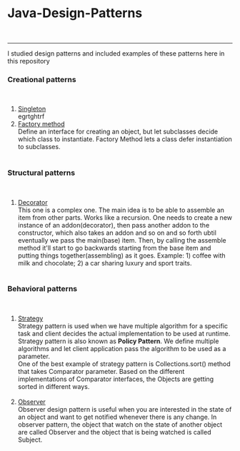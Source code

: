 # Java-Design-Patterns
<br>
<hr>
I studied design patterns and included examples of these patterns here in this repository
<br>

<h3>Creational patterns</h3> <br>
<ol type="1">
  <li><a href="https://github.com/MiddleZwei/Java-Design-Patterns/tree/master/src/com/javadesignpatterns/creational/signleton">Singleton</a></li>
    egrtghtrf
  <li><a href="https://github.com/MiddleZwei/Java-Design-Patterns/tree/master/src/com/javadesignpatterns/creational/factorymethod">Factory method</a></li>
  Define an interface for creating an object, but let subclasses decide which class to instantiate. Factory Method lets a class defer instantiation to subclasses.<br> <br>
</ol>

<h3>Structural patterns</h3> <br>
<ol type="1">
  <li><a href="https://github.com/MiddleZwei/Java-Design-Patterns/tree/master/src/com/javadesignpatterns/structural/decorator">Decorator</a></li>
  This one is a complex one. The main idea is to be able to assemble an item from other parts. Works like a recursion. One needs to create a new instance of an addon(decorator), then pass another addon to the constructor, which also takes an addon and so on and so forth ubtil eventually we pass the main(base) item. Then, by calling the assemble method it'll start to go backwards starting from the base item and putting things together(assembling) as it goes. Example: 1) coffee with milk and chocolate; 2) a car sharing luxury and sport traits. <br> <br>
</ol>

<h3>Behavioral patterns</h3> <br>
<ol type="1">
  <li><a href="https://github.com/MiddleZwei/Java-Design-Patterns/tree/master/src/com/javadesignpatterns/bevavioral/strategy">Strategy</a></li>
  Strategy pattern is used when we have multiple algorithm for a specific task and client decides the actual implementation to be used at runtime. <br> Strategy pattern is also known as <b>Policy Pattern</b>. We define multiple algorithms and let client application pass the algorithm to be used as a parameter. <br> One of the best example of strategy pattern is Collections.sort() method that takes Comparator parameter. Based on the different implementations of Comparator interfaces, the Objects are getting sorted in different ways. <br> <br>
  <li><a href="https://github.com/MiddleZwei/Java-Design-Patterns/tree/master/src/com/javadesignpatterns/bevavioral/observer">Observer</a></li>
  Observer design pattern is useful when you are interested in the state of an object and want to get notified whenever there is any change. In observer pattern, the object that watch on the state of another object are called Observer and the object that is being watched is called Subject.
</ol>
